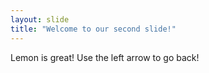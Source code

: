 ```yaml
---
layout: slide
title: "Welcome to our second slide!"
---
```

Lemon is great!
Use the left arrow to go back!
